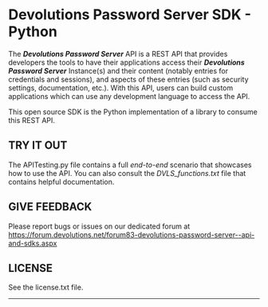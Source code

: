 # Devolutions Password Server SDK - Python

The ***Devolutions Password Server*** API is a REST API that provides developers the tools to have their applications access their ***Devolutions Password Server*** Instance(s) and their content (notably entries for credentials and sessions), and aspects of these entries (such as security settings, documentation, etc.). With this API, users can build custom applications which can use any development language to access the API.

This open source SDK is the Python implementation of a library to consume this REST API.

TRY IT OUT
----------
The APITesting.py file contains a full *end-to-end* scenario that showcases how to use the API. You can also consult the *DVLS_functions.txt* file that contains helpful documentation.

GIVE FEEDBACK
-------------
Please report bugs or issues on our dedicated forum at <https://forum.devolutions.net/forum83-devolutions-password-server--api-and-sdks.aspx>

LICENSE
-------
See the license.txt file.

******